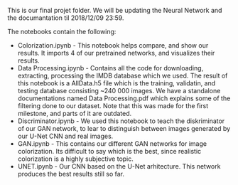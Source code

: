 This is our final projet folder. We will be updating the Neural Network and the documantation til 2018/12/09 23:59.

The notebooks contain the following:
- Colorization.ipynb - This notebook helps compare, and show our results. It imports 4 of our pretrained networks, and visualizes their results.
- Data Processing.ipynb - Contains all the code for downloading, extracting, processing the IMDB database which we used. The result of this notebook is a AllData.h5 file which is the training, validatin, and testing database consisting ~240 000 images. We have a standalone documentations named Data Processing.pdf which explains some of the filtering done to our dataset. Note that this was made for the first milestone, and parts of it are outdated.
- Discriminator.ipynb - We used this notebook to teach the diskriminator of our GAN network, to lear to distinguish between images generated by our U-Net CNN and real images.
- GAN.ipynb - This contains our different GAN networks for image colorization. Its difficult to say which is the best, since realistic colorization is a highly subjective topic.
- UNET.ipynb - Our CNN based on the U-Net arhitecture. This network produces the best results still so far.
